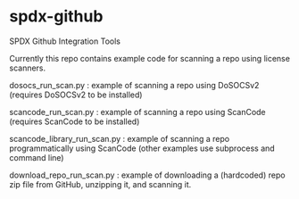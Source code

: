 # spdx-github
SPDX Github Integration Tools

Currently this repo contains example code for scanning a repo using license scanners.

dosocs_run_scan.py : example of scanning a repo using DoSOCSv2 (requires DoSOCSv2 to be installed)

scancode_run_scan.py : example of scanning a repo using ScanCode (requires ScanCode to be installed)

scancode_library_run_scan.py : example of scanning a repo programmatically using ScanCode (other examples use subprocess and command line)

download_repo_run_scan.py : example of downloading a (hardcoded) repo zip file from GitHub, unzipping it, and scanning it.

